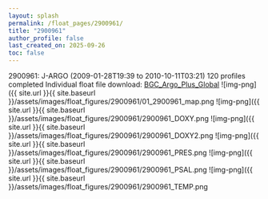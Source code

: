 ```yaml
---
layout: splash
permalink: /float_pages/2900961/
title: "2900961"
author_profile: false
last_created_on: 2025-09-26
toc: false
---
```

 
2900961: J-ARGO (2009-01-28T19:39 to 2010-10-11T03:21)
120 profiles completed
Individual float file download: [BGC_Argo_Plus_Global](https://ftp.soest.hawaii.edu/bgc_argo_plus/Individual_Floats/outliers_removed/2900961_Sprof_processed.nc)
![img-png]({{ site.url }}{{ site.baseurl }}/assets/images/float_figures/2900961/01_2900961_map.png
![img-png]({{ site.url }}{{ site.baseurl }}/assets/images/float_figures/2900961/2900961_DOXY.png
![img-png]({{ site.url }}{{ site.baseurl }}/assets/images/float_figures/2900961/2900961_DOXY2.png
![img-png]({{ site.url }}{{ site.baseurl }}/assets/images/float_figures/2900961/2900961_PRES.png
![img-png]({{ site.url }}{{ site.baseurl }}/assets/images/float_figures/2900961/2900961_PSAL.png
![img-png]({{ site.url }}{{ site.baseurl }}/assets/images/float_figures/2900961/2900961_TEMP.png
